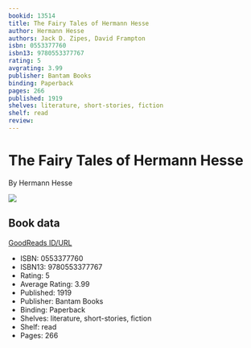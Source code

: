 ```yaml
---
bookid: 13514
title: The Fairy Tales of Hermann Hesse
author: Hermann Hesse
authors: Jack D. Zipes, David Frampton
isbn: 0553377760
isbn13: 9780553377767
rating: 5
avgrating: 3.99
publisher: Bantam Books
binding: Paperback
pages: 266
published: 1919
shelves: literature, short-stories, fiction
shelf: read
review: 
---
```


# The Fairy Tales of Hermann Hesse

By Hermann Hesse

![](https://i.gr-assets.com/images/S/compressed.photo.goodreads.com/books/1428709957l/13514.jpg)

## Book data

[GoodReads ID/URL](https://www.goodreads.com/book/show/13514)

- ISBN: 0553377760
- ISBN13: 9780553377767
- Rating: 5
- Average Rating: 3.99
- Published: 1919
- Publisher: Bantam Books
- Binding: Paperback
- Shelves: literature, short-stories, fiction
- Shelf: read
- Pages: 266

